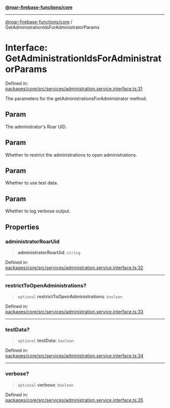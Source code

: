 [**@roar-firebase-functions/core**](../README.md)

---

[@roar-firebase-functions/core](../README.md) / GetAdministrationIdsForAdministratorParams

# Interface: GetAdministrationIdsForAdministratorParams

Defined in: [packages/core/src/services/administration.service.interface.ts:31](https://github.com/yeatmanlab/roar-firebase-functions/blob/0fc701649174b7557e55644b1065be2fa3d3d7ca/packages/core/src/services/administration.service.interface.ts#L31)

The parameters for the getAdministrationsForAdministrator method.

## Param

The administrator's Roar UID.

## Param

Whether to restrict the administrations to open administrations.

## Param

Whether to use test data.

## Param

Whether to log verbose output.

## Properties

### administratorRoarUid

> **administratorRoarUid**: `string`

Defined in: [packages/core/src/services/administration.service.interface.ts:32](https://github.com/yeatmanlab/roar-firebase-functions/blob/0fc701649174b7557e55644b1065be2fa3d3d7ca/packages/core/src/services/administration.service.interface.ts#L32)

---

### restrictToOpenAdministrations?

> `optional` **restrictToOpenAdministrations**: `boolean`

Defined in: [packages/core/src/services/administration.service.interface.ts:33](https://github.com/yeatmanlab/roar-firebase-functions/blob/0fc701649174b7557e55644b1065be2fa3d3d7ca/packages/core/src/services/administration.service.interface.ts#L33)

---

### testData?

> `optional` **testData**: `boolean`

Defined in: [packages/core/src/services/administration.service.interface.ts:34](https://github.com/yeatmanlab/roar-firebase-functions/blob/0fc701649174b7557e55644b1065be2fa3d3d7ca/packages/core/src/services/administration.service.interface.ts#L34)

---

### verbose?

> `optional` **verbose**: `boolean`

Defined in: [packages/core/src/services/administration.service.interface.ts:35](https://github.com/yeatmanlab/roar-firebase-functions/blob/0fc701649174b7557e55644b1065be2fa3d3d7ca/packages/core/src/services/administration.service.interface.ts#L35)
